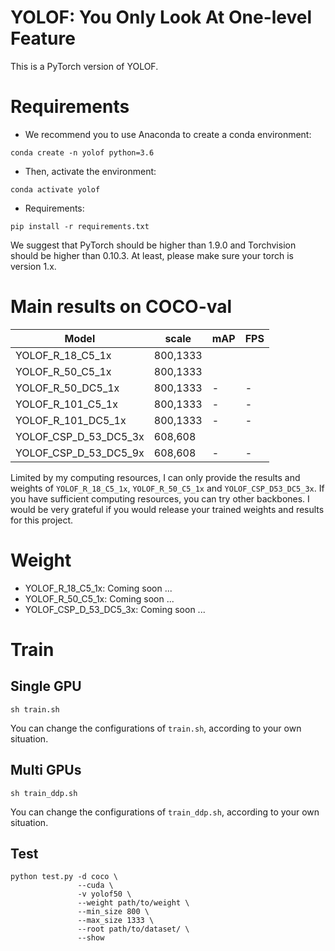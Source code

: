 # YOLOF: You Only Look At One-level Feature

This is a PyTorch version of YOLOF.

# Requirements
- We recommend you to use Anaconda to create a conda environment:
```Shell
conda create -n yolof python=3.6
```

- Then, activate the environment:
```Shell
conda activate yolof
```

- Requirements:
```Shell
pip install -r requirements.txt 
```

We suggest that PyTorch should be higher than 1.9.0 and Torchvision should be higher than 0.10.3. At least, please make sure your torch is version 1.x.

# Main results on COCO-val

| Model                                     |  scale     |   mAP   |  FPS  |
|-------------------------------------------|------------|---------|-------|
| YOLOF_R_18_C5_1x                          |  800,1333  |         |       |
| YOLOF_R_50_C5_1x                          |  800,1333  |         |       |
| YOLOF_R_50_DC5_1x                         |  800,1333  | -       |   -   |
| YOLOF_R_101_C5_1x                         |  800,1333  | -       |   -   |
| YOLOF_R_101_DC5_1x                        |  800,1333  | -       |   -   |
| YOLOF_CSP_D_53_DC5_3x                     |  608,608   |         |       |
| YOLOF_CSP_D_53_DC5_9x                     |  608,608   | -       |   -   |

Limited by my computing resources, I can only provide the results and weights of `YOLOF_R_18_C5_1x`, `YOLOF_R_50_C5_1x` and `YOLOF_CSP_D53_DC5_3x`. If you have sufficient computing resources, you can try other backbones. I would be very grateful if you would release your trained weights and results for this project.

# Weight
- YOLOF_R_18_C5_1x: Coming soon ...
- YOLOF_R_50_C5_1x: Coming soon ...
- YOLOF_CSP_D_53_DC5_3x: Coming soon ...

# Train
## Single GPU
```Shell
sh train.sh
```

You can change the configurations of `train.sh`, according to your own situation.

## Multi GPUs
```Shell
sh train_ddp.sh
```

You can change the configurations of `train_ddp.sh`, according to your own situation.

## Test
```Shell
python test.py -d coco \
               --cuda \
               -v yolof50 \
               --weight path/to/weight \
               --min_size 800 \
               --max_size 1333 \
               --root path/to/dataset/ \
               --show
```
